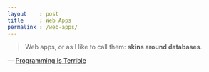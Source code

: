 ```yaml
---
layout    : post
title     : Web Apps
permalink : /web-apps/
---
```


> Web apps, or as I like to call them: **skins around databases**.

&mdash; [Programming Is Terrible](http://www.reddit.com/r/programming/comments/1a2mf7/programming_is_terriblelessons_learned_from_a/)
